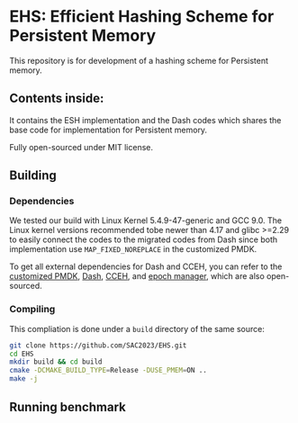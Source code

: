 # EHS: Efficient Hashing Scheme for Persistent Memory 

This repository is for development of a hashing scheme for Persistent memory.


## Contents inside:

It contains the ESH implementation
and the Dash codes which shares the base code for implementation for Persistent memory.

Fully open-sourced under MIT license.

## Building

### Dependencies
We tested our build with Linux Kernel 5.4.9-47-generic and GCC 9.0. The Linux kernel versions recommended tobe newer than 4.17 and glibc >=2.29 to easily connect the codes to the migrated codes from Dash since both implementation use `MAP_FIXED_NOREPLACE` in the customized PMDK. 


To get all external dependencies for Dash and CCEH, you can refer to the [customized PMDK](https://github.com/XiangpengHao/pmdk), [Dash](https://github.com/baotonglu/dash), [CCEH](https://github.com/DICL/CCEH), and [epoch manager](https://github.com/XiangpengHao/VeryPM), which are also open-sourced. 



### Compiling
This compliation is done under a `build` directory of the same source:
```bash
git clone https://github.com/SAC2023/EHS.git
cd EHS
mkdir build && cd build
cmake -DCMAKE_BUILD_TYPE=Release -DUSE_PMEM=ON .. 
make -j
```

## Running benchmark
